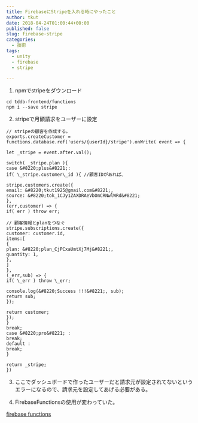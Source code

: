 ```yaml
---
title: FirebaseにStripeを入れる時にやったこと
author: tkut
date: 2018-04-24T01:00:44+00:00
published: false
slug: firebase-stripe
categories:
  - 技術
tags:
  - unity
  - firebase
  - stripe

---
```

1. npmでstripeをダウンロード  

```
cd tddb-frontend/functions
npm i --save stripe
``` 

2. stripeで月額請求をユーザーに設定

```
// stripeの顧客を作成する。
exports.createCustomer = functions.database.ref('users/{userId}/stripe').onWrite( event => {

let _stripe = event.after.val();

switch( _stripe.plan ){  
case &#8220;plus&#8221;:  
if( \_stripe.customer\_id ){ //顧客IDがあれば、

stripe.customers.create({  
email: &#8220;tkut1925@gmail.com&#8221;,  
source: &#8220;tok_1CJy1ZAXDRAeVbOmCRNwlWRd&#8221;  
},  
(err,customer) => {  
if( err ) throw err;

// 顧客情報とplanをつなぐ  
stripe.subscriptions.create({  
customer: customer.id,  
items:[  
{  
plan: &#8220;plan_CjPCxaUmtXj7Mj&#8221;,  
quantity: 1,  
},  
]  
},  
(_err,sub) => {  
if( \_err ) throw \_err;

console.log(&#8220;Success !!!&#8221;, sub);  
return sub;  
});

return customer;  
});  
}  
break;  
case &#8220;pro&#8221; :  
break;  
default :  
break;  
}

return _stripe;  
})
```

3. ここでダッシュボードで作ったユーザーだと請求元が設定されてないというエラーになるので、請求元を設定してあげる必要がある。

4. FirebaseFunctionsの使用が変わっていた。

[firebase functions ](https://firebase.google.com/docs/functions/beta-v1-diff#event_parameter_split_into_data_and_context)